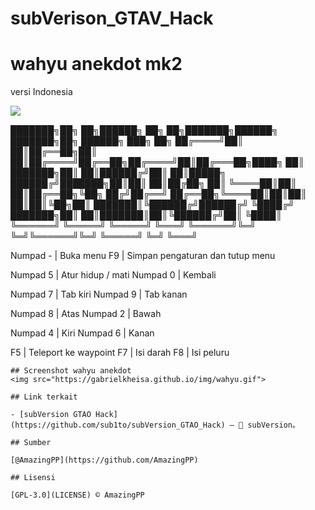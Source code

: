 # subVerison_GTAV_Hack
# wahyu anekdot mk2
versi Indonesia

[![](https://img.shields.io/badge/Powerd%20By-subVersion-brightgreen)](https://github.com/sub1to/subVersion_GTAO_Hack)

███████╗██╗   ██╗██████╗ ██╗   ██╗███████╗██████╗ ███████╗██╗ ██████╗ ███╗   ██╗
██╔════╝██║   ██║██╔══██╗██║   ██║██╔════╝██╔══██╗██╔════╝██║██╔═══██╗████╗  ██║
███████╗██║   ██║██████╔╝██║   ██║█████╗  ██████╔╝███████╗██║██║   ██║██╔██╗ ██║
╚════██║██║   ██║██╔══██╗╚██╗ ██╔╝██╔══╝  ██╔══██╗╚════██║██║██║   ██║██║╚██╗██║
███████║╚██████╔╝██████╔╝ ╚████╔╝ ███████╗██║  ██║███████║██║╚██████╔╝██║ ╚████║
╚══════╝ ╚═════╝ ╚═════╝   ╚═══╝  ╚══════╝╚═╝  ╚═╝╚══════╝╚═╝ ╚═════╝ ╚═╝  ╚═══╝
                                                                                


Numpad - | Buka menu
F9       | Simpan pengaturan dan tutup menu

Numpad 5 | Atur hidup / mati
Numpad 0 | Kembali

Numpad 7 | Tab kiri
Numpad 9 | Tab kanan

Numpad 8 | Atas
Numpad 2 | Bawah

Numpad 4 | Kiri
Numpad 6 | Kanan

F5       | Teleport ke waypoint
F7       | Isi darah
F8       | Isi peluru
```
## Screenshot wahyu anekdot
<img src="https://gabrielkheisa.github.io/img/wahyu.gif">

## Link terkait

- [subVersion GTAO Hack](https://github.com/sub1to/subVersion_GTAO_Hack) — 💌 subVersion。

## Sumber

[@AmazingPP](https://github.com/AmazingPP)

## Lisensi

[GPL-3.0](LICENSE) © AmazingPP

